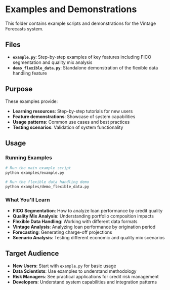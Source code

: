 # Examples and Demonstrations

This folder contains example scripts and demonstrations for the Vintage Forecasts system.

## Files

- **`example.py`**: Step-by-step examples of key features including FICO segmentation and quality mix analysis
- **`demo_flexible_data.py`**: Standalone demonstration of the flexible data handling feature

## Purpose

These examples provide:
- **Learning resources**: Step-by-step tutorials for new users
- **Feature demonstrations**: Showcase of system capabilities
- **Usage patterns**: Common use cases and best practices
- **Testing scenarios**: Validation of system functionality

## Usage

### Running Examples

```bash
# Run the main example script
python examples/example.py

# Run the flexible data handling demo
python examples/demo_flexible_data.py
```

### What You'll Learn

- **FICO Segmentation**: How to analyze loan performance by credit quality
- **Quality Mix Analysis**: Understanding portfolio composition impacts
- **Flexible Data Handling**: Working with different data formats
- **Vintage Analysis**: Analyzing loan performance by origination period
- **Forecasting**: Generating charge-off projections
- **Scenario Analysis**: Testing different economic and quality mix scenarios

## Target Audience

- **New Users**: Start with `example.py` for basic usage
- **Data Scientists**: Use examples to understand methodology
- **Risk Managers**: See practical applications for credit risk management
- **Developers**: Understand system capabilities and integration patterns 